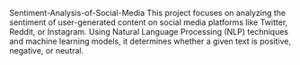  Sentiment-Analysis-of-Social-Media
This project focuses on analyzing the sentiment of user-generated content on social media platforms like Twitter, Reddit, or Instagram. Using Natural Language Processing (NLP) techniques and machine learning models, it determines whether a given text is positive, negative, or neutral.
